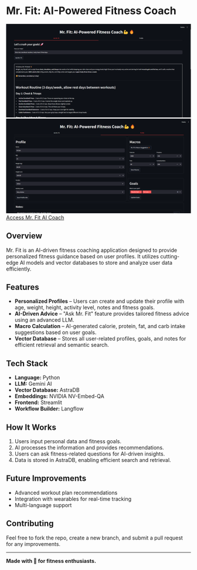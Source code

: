 # Mr. Fit: AI-Powered Fitness Coach
![Ask Mr. Fit UI](ui_samp/Ask%20Mr%20Fit.png)
![Ask Mr. Fit UI2](ui_samp/Profile%20Section.png)
[Access Mr. Fit AI Coach](https://mr-fit-ai-coach.streamlit.app/)

## Overview

Mr. Fit is an AI-driven fitness coaching application designed to provide personalized fitness guidance based on user profiles. It utilizes cutting-edge AI models and vector databases to store and analyze user data efficiently.

## Features

- **Personalized Profiles** – Users can create and update their profile with age, weight, height, activity level, notes and fitness goals.
- **AI-Driven Advice** – "Ask Mr. Fit" feature provides tailored fitness advice using an advanced LLM.
- **Macro Calculation** – AI-generated calorie, protein, fat, and carb intake suggestions based on user goals.
- **Vector Database** – Stores all user-related profiles, goals, and notes for efficient retrieval and semantic search.

## Tech Stack

- **Language:** Python  
- **LLM:** Gemini AI  
- **Vector Database:** AstraDB  
- **Embeddings:** NVIDIA NV-Embed-QA  
- **Frontend:** Streamlit  
- **Workflow Builder:** Langflow  

## How It Works

1. Users input personal data and fitness goals.
2. AI processes the information and provides recommendations.
3. Users can ask fitness-related questions for AI-driven insights.
4. Data is stored in AstraDB, enabling efficient search and retrieval.

## Future Improvements

- Advanced workout plan recommendations
- Integration with wearables for real-time tracking
- Multi-language support

## Contributing

Feel free to fork the repo, create a new branch, and submit a pull request for any improvements.

---

**Made with 💪  for fitness enthusiasts.**

